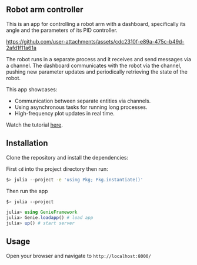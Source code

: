 ## Robot arm controller

This is an app for controlling a robot arm with a dashboard, specifically its angle and the parameters of its PID controller.

https://github.com/user-attachments/assets/cdc2310f-e89a-475c-b49d-2afd1f11a61a



The robot runs in a separate process and it receives and send messages via a channel. The dashboard communicates with the robot via the channel, pushing new parameter updates and periodically retrieving the state of the robot. 

This app showcases:

- Communication between separate entities via channels.
- Using asynchronous tasks for running long processes.
- High-frequency plot updates in real time.

Watch the tutorial [here](https://youtu.be/dsBRj5bstUs?t=1701).

## Installation

Clone the repository and install the dependencies:

First `cd` into the project directory then run:

```bash
$> julia --project -e 'using Pkg; Pkg.instantiate()'
```

Then run the app

```bash
$> julia --project
```

```julia
julia> using GenieFramework
julia> Genie.loadapp() # load app
julia> up() # start server
```

## Usage

Open your browser and navigate to `http://localhost:8000/`
